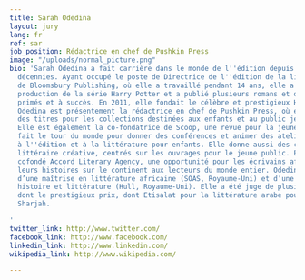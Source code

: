 ```yaml
---
title: Sarah Odedina
layout: jury
lang: fr
ref: sar
job_position: Rédactrice en chef de Pushkin Press
image: "/uploads/normal_picture.png"
bio: 'Sarah Odedina a fait carrière dans le monde de l''édition depuis plus de deux
  décennies. Ayant occupé le poste de Directrice de l''édition de la liste des enfants
  de Bloomsbury Publishing, où elle a travaillé pendant 14 ans, elle a supervisé la
  production de la série Harry Potter et a publié plusieurs romans et des livres illustrés
  primés et à succès. En 2011, elle fondait le célèbre et prestigieux Hot Key Books.
  Odedina est présentement la rédactrice en chef de Pushkin Press, où elle est chargée
  des titres pour les collections destinées aux enfants et au public jeunes adultes.
  Elle est également la co-fondatrice de Scoop, une revue pour la jeunesse. Odedina
  fait le tour du monde pour donner des conférences et animer des ateliers consacrés
  à l''édition et à la littérature pour enfants. Elle donne aussi des cours d''écriture
  littéraire créative, centrés sur les ouvrages pour le jeune public. Elle a récemment
  cofondé Accord Literary Agency, une opportunité pour les écrivains africains à raconter
  leurs histoires sur le continent aux lecteurs du monde entier. Odedina est titulaire
  d’une maîtrise en littérature africaine (SOAS, Royaume-Uni) et d’une licence en
  histoire et littérature (Hull, Royaume-Uni). Elle a été juge de plusieurs prix,
  dont le prestigieux prix, dont Etisalat pour la littérature arabe pour enfants à
  Sharjah.

'
twitter_link: http://www.twitter.com/
facebook_link: http://www.facebook.com/
linkedin_link: http://www.linkedin.com/
wikipedia_link: http://www.wikipedia.com/

---
```

